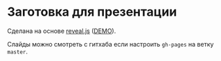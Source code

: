 # Заготовка для презентации
Сделана на основе [reveal.js](https://github.com/hakimel/reveal.js/) ([DEMO](https://revealjs.com/)).

Слайды можно смотреть с гитхаба если настроить `gh-pages` на ветку `master`.
